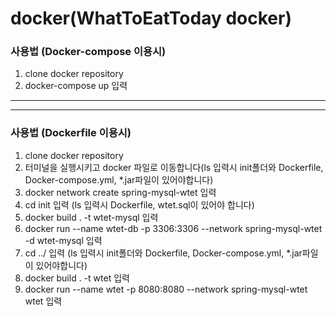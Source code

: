 # docker(WhatToEatToday docker)

### 사용법 (Docker-compose 이용시)
1. clone docker repository
2. docker-compose up 입력
---
***
### 사용법 (Dockerfile 이용시)
1. clone docker repository
2. 터미널을 실행시키고 docker 파일로 이동합니다(ls 입력시 init폴더와 Dockerfile, Docker-compose.yml, *.jar파일이 있어야합니다)
3. docker network create spring-mysql-wtet 입력
4. cd init 입력 (ls 입력시 Dockerfile, wtet.sql이 있어야 합니다)
5. docker build . -t wtet-mysql 입력
6. docker run --name wtet-db -p 3306:3306 --network spring-mysql-wtet -d wtet-mysql 입력
7. cd ../ 입력 (ls 입력시 init폴더와 Dockerfile, Docker-compose.yml, *.jar파일이 있어야합니다)
8. docker build . -t wtet 입력
9. docker run --name wtet -p 8080:8080 --network spring-mysql-wtet wtet 입력

